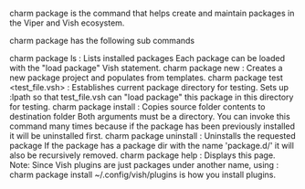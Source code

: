 charm package is the command that helps create and maintain packages in the Viper
and Vish ecosystem.

charm package has the following sub commands

charm package ls : Lists installed packages
  Each package can be loaded with the "load package" Vish statement.
charm package new : Creates a new package project and populates from templates.
charm package test <test_file.vsh> : Establishes current package directory for testing.
  Sets up :lpath so that test_file.vsh can "load package" this package in this directory for testing.
charm package install <source> <destination> : Copies source folder contents to destination folder 
  Both arguments must be a directory. You can invoke this command many
times because if the package has been previously installed it will be
uninstalled first.
charm package uninstall <package> : Uninstalls the requested package
If the package has a package dir with the name 'package.d/' it will also
be recursively removed.
charm package help : Displays this page.
Note: Since Vish plugins are just packages under another name, using :
charm package install ~/.config/vish/plugins is how you install plugins.
